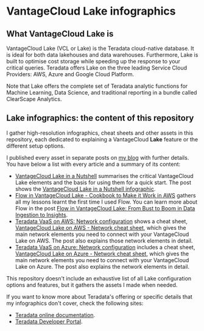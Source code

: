 # VantageCloud Lake infographics

## What VantageCloud Lake is

VantageCloud Lake (VCL or Lake) is the Teradata cloud-native database. It is ideal for both data lakehouses and data warehouses. Furthermore, Lake is built to optimise cost storage while speeding up the response to your critical queries. Teradata offers Lake on the three leading Service Cloud Providers: AWS, Azure and Google Cloud Platform.

Note that Lake offers the complete set of Teradata analytic functions for Machine Learning, Data Science, and traditional reporting in a bundle called ClearScape Analytics.

## Lake infographics: the content of this repository

I gather high-resolution infographics, cheat sheets and other assets in this repository, each dedicated to explaining a VantageCloud **Lake** feature or the different setup options.

I published every asset in separate posts on [my blog](https://celiamuriel.com/) with further details. You have below a list with every article and a summary of its content:
* [VantageCloud Lake in a Nutshell](https://celiamuriel.com/vantagecloud-lake-in-a-nutshell/) summarises the critical VantageCloud Lake elements and the basis for using them for a quick start. The post shows the [VantageCloud Lake in a Nutshell infographic](https://github.com/CeliaMuriel/VantageCloud-Lake-infographics/blob/main/VantageCloud%20Lake%20in%20a%20Nutshell.jpg).
* [Flow in VantageCloud Lake - Cookbook to Make it Work in AWS](https://github.com/CeliaMuriel/VantageCloud-Lake-infographics/blob/main/Flow%20in%20VantageCloud%20Lake%20-%20Cookbook%20to%20Make%20it%20Work%20in%20AWS.pdf) gathers all my lessons learnt the first time I used Flow. You can learn more about Flow in the post [Flow in VantageCloud Lake: From Bust to Boom in Data Ingestion to Insights](https://celiamuriel.com/flow-in-vantagecloud-lake-from-bust-to-boom-in-data-ingestion-to-insights/).
* [Teradata VaaS on AWS: Network configuration](https://celiamuriel.com/vantagecloud-lake-on-aws-network-configuration/) shows a cheat sheet, [VantageCloud Lake on AWS - Network cheat sheet](https://github.com/CeliaMuriel/VantageCloud-Lake-infographics/blob/main/VantageCloud%20Lake%20on%20AWS_Network%20cheat%20sheet.jpg), which gives the main network elements you need to connect with your VantageCloud Lake on AWS. The post also explains those network elements in detail.
* [Teradata VaaS on Azure: Network configuration](https://celiamuriel.com/vantagecloud-lake-on-azure-network-configuration/) includes a cheat sheet, [VantageCloud Lake on Azure - Network cheat sheet](https://github.com/CeliaMuriel/VantageCloud-Lake-infographics/blob/main/VantageCloud%20Lake%20on%20Azure_Network%20cheat%20sheet.jpg), which gives the main network elements you need to connect with your VantageCloud Lake on Azure. The post also explains the network elements in detail.

This repository doesn't include an exhaustive list of all Lake configuration options and features, but it gathers the assets I made when needed.

If you want to know more about Teradata's offering or specific details that my infographics don't cover, check the following sites:
* [Teradata online documentation](https://docs.teradata.com/).
* [Teradata Developer Portal](https://developers.teradata.com/).
